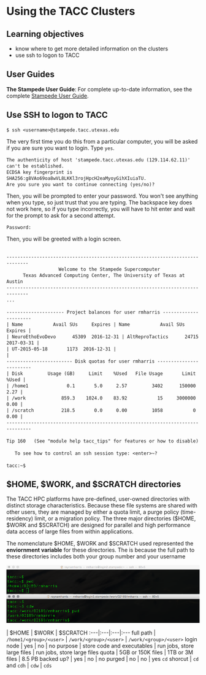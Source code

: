 # Using the TACC Clusters

## Learning objectives
- know where to get more detailed information on the clusters
- use ssh to logon to TACC

## User Guides

**The Stampede User Guide**: For complete up-to-date information, see the complete [Stampede User Guide](https://portal.tacc.utexas.edu/user-guides/stampede).

## Use SSH to logon to TACC

~~~ {.bash}
$ ssh <username>@stampede.tacc.utexas.edu
~~~

The very first time you do this from a particular computer, you will be asked if you are sure you want to login. Type `yes`. 

~~~ {.output}
The authenticity of host 'stampede.tacc.utexas.edu (129.114.62.11)' can't be established.
ECDSA key fingerprint is SHA256:g8VAo69oa8wVL8LKKl3rojHpcH2eaMyoyGihXIuiaTU.
Are you sure you want to continue connecting (yes/no)?
~~~

Then, you will be prompted to enter your password. You won't see anything when you type, so just trust that you are typing. The backspace key does not work here, so if you type incorrectly, you will have to hit enter and wait for the prompt to ask for a second attempt.

~~~ {.output}
Password:
~~~

Then, you will be greeted with a login screen. 


~~~ {.output}

------------------------------------------------------------------------------
                   Welcome to the Stampede Supercomputer
      Texas Advanced Computing Center, The University of Texas at Austin
------------------------------------------------------------------------------
...

--------------------- Project balances for user rmharris ----------------------
| Name           Avail SUs     Expires | Name           Avail SUs     Expires |
| NeuroEthoEvoDevo      45309  2016-12-31 | AltReproTactics      24715  2017-03-31 | 
| UT-2015-05-18       1173  2016-12-31 |                                      |
------------------------ Disk quotas for user rmharris ------------------------
| Disk         Usage (GB)     Limit    %Used   File Usage       Limit   %Used |
| /home1              0.1       5.0     2.57         3402      150000    2.27 |
| /work             859.3    1024.0    83.92           15     3000000    0.00 |
| /scratch          218.5       0.0     0.00         1058           0    0.00 |
-------------------------------------------------------------------------------

Tip 160   (See "module help tacc_tips" for features or how to disable)

   To see how to control an ssh session type: <enter>~?

tacc:~$
~~~

## $HOME, $WORK, and $SCRATCH directories
The TACC HPC platforms have pre-defined, user-owned directories with distinct storage characteristics. Because these file systems are shared with other users, they are managed by either a quota limit, a purge policy (time-residency) limit, or a migration policy. The three major directories ($HOME, $WORK and $SCRATCH) are designed for parallel and high performance data access of large files from within applications. 

The nomenclature $HOME, $WORK and $SCRATCH used represented the **enviornment variable** for these directories. The is because the full path to these directories includes both your group number and your username

![PWD](figures/login_nodes.png)



 | $HOME | $WORK | $SCRATCH
:---|:---|:---|:---
full path | `/home1/<group>/<user>` | `/work/<group>/<user>` | `/work/<group>/<user>`
login node | yes | no | no
purpose | store code and executables | run jobs, store large files | run jobs, store large files
quota | 5GB or 150K files | 1TB or 3M files | 8.5 PB
backed up? | yes | no | no
purged | no | no | yes
`cd` shorcut | `cd` and `cdh` | `cdw` | `cds`




